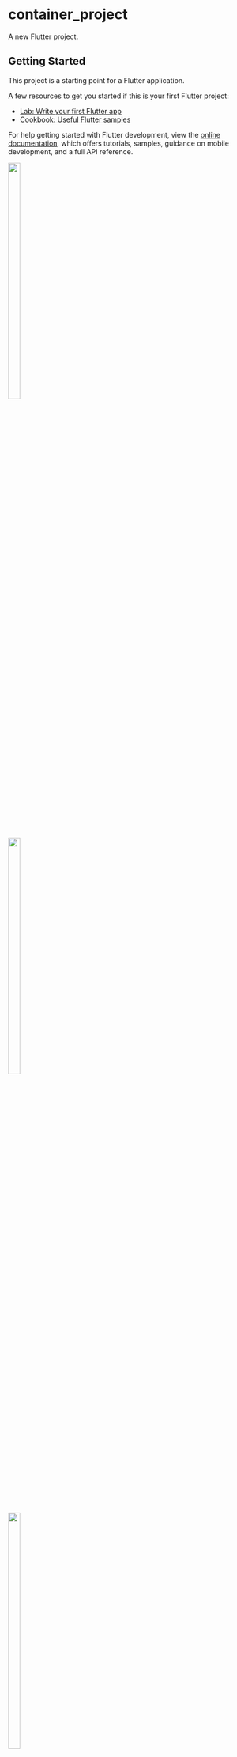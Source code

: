 # container_project

A new Flutter project.

## Getting Started

This project is a starting point for a Flutter application.

A few resources to get you started if this is your first Flutter project:

- [Lab: Write your first Flutter app](https://docs.flutter.dev/get-started/codelab)
- [Cookbook: Useful Flutter samples](https://docs.flutter.dev/cookbook)

For help getting started with Flutter development, view the
[online documentation](https://docs.flutter.dev/), which offers tutorials,
samples, guidance on mobile development, and a full API reference.


 <img src = "https://github.com/Vishalk0810/anatomy_of_flutter/assets/149374506/b7d51bdc-cd7f-4847-a9c8-7b2345092fc8" width = 22%  height = 35%>

   <br>

   <img src = "https://github.com/Vishalk0810/anatomy_of_flutter/assets/149374506/8784421d-71a9-47f5-9271-ef5f81b4a3dc" width = 22%  height = 35%>

   <br>

   <img src = "https://github.com/Vishalk0810/anatomy_of_flutter/assets/149374506/bc38d984-46a9-4876-87a9-5166d6ff98c3" width = 22%  height = 35%>

   <br>

  <img src = "https://github.com/Vishalk0810/container_project/assets/149374506/fadde4e2-07a2-4774-a7cf-280605dc5481" width = 22%  height = 35%>

   <br>  

   <img src = "https://github.com/Vishalk0810/container_project/assets/149374506/ef63ecd1-661f-416d-9b63-fce3bc109165" width = 22%  height = 35%>

   <br>  

   <img src = "https://github.com/Vishalk0810/container_project/assets/149374506/d30014fb-8ad3-4114-b5fb-cd475687efef" width = 22%  height = 35%>

   <br>  

   <img src = "https://github.com/Vishalk0810/container_project/assets/149374506/e316ebb3-a3de-4f7f-a0a9-a0e52bb5c601" width = 22%  height = 35%>

   <br> 

   <img src = "https://github.com/Vishalk0810/container_project/assets/149374506/2c30865e-2dc1-4db5-af2f-b3d2f72c7ea9" width = 22%  height = 35%>

   <br> 

   <img src = "https://github.com/Vishalk0810/container_project/assets/149374506/5a0f4378-8d60-4b18-9a56-72425d904fb4" width = 22%  height = 35%>

   <br> 








